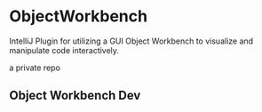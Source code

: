 # ObjectWorkbench
IntelliJ Plugin for utilizing a GUI Object Workbench to visualize and manipulate code interactively. 

a private repo

## Object Workbench Dev
